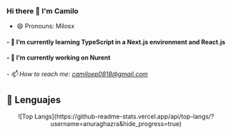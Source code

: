 ### Hi there 👋 I'm Camilo
- 😄 Pronouns: Milosx

#### - 🌱 I’m currently learning TypeScript in a Next.js environment and React.js
#### - 🔭 I’m currently working on Nurent



###### - 📫 How to reach me: camiloep0818@gmail.com

## 💬 Lenguajes

<p align="center">
 ![Top Langs](https://github-readme-stats.vercel.app/api/top-langs/?username=anuraghazra&hide_progress=true)
</p>

